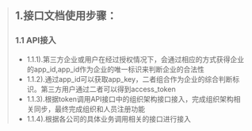 > ## 1.接口文档使用步骤：
>
> ### 1.1 API接入
>
> * 1.1.1\).第三方企业或用户在经过授权情况下，会通过相应的方式获得企业的app\_id,app\_id作为企业的唯一标识来判断企业的合法性
> * 1.1.2\).通过app\_id可以获取app\_key，二者组合作为企业的综合判断标识。第三方用户通过二者可以得到access\_token
> * 1.1.3\).根据token调用API接口中的组织架构接口接入，完成组织架构相关同步，最终完成组织和人员注册功能
> * 1.1.4\).根据各公司的具体业务调用相关的接口进行接入




